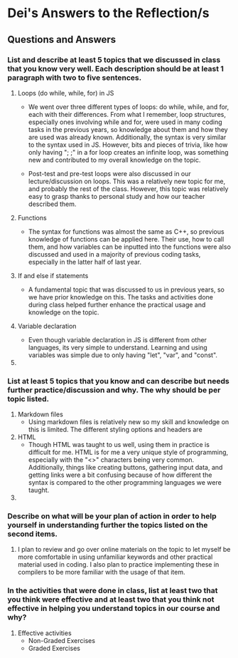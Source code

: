 # Dei's Answers to the Reflection/s

## Questions and Answers

### **List and describe at least 5 topics that we discussed in class that you know very well. Each description should be at least 1 paragraph with two to five sentences.**
1. Loops (do while, while, for) in JS 
    - We went over three different types of loops: do while, while, and for, each with their differences. From what I remember, loop structures, especially ones involving while and for, were used in many coding tasks in the previous years, so knowledge about them and how they are used was already known. Additionally, the syntax is very similar to the syntax used in JS. However, bits and pieces of trivia, like how only having "; ;" in a for loop creates an infinite loop, was something new and contributed to my overall knowledge on the topic. 
        
    - Post-test and pre-test loops were also discussed in our lecture/discussion on loops. This was a relatively new topic for me, and probably the rest of the class. However, this topic was relatively easy to grasp thanks to personal study and how our teacher described them. 
    
2. Functions 
    - The syntax for functions was almost the same as C++, so previous knowledge of functions can be applied here. Their use, how to call them, and how variables can be inputted into the functions were also discussed and used in a majority of previous coding tasks, especially in the latter half of last year.

3. If and else if statements
    - A fundamental topic that was discussed to us in previous years, so we have prior knowledge on this. The tasks and activities done during class helped further enhance the practical usage and knowledge on the topic.

4. Variable declaration
    - Even though variable declaration in JS is different from other languages, its very simple to understand. Learning and using variables was simple due to only having "let", "var", and "const".

5. 

### **List at least 5 topics that you know and can describe but needs further practice/discussion and why.  The why should be per topic listed.**

1. Markdown files
    - Using markdown files is relatively new so my skill and knowledge on this is limited. The different styling options and headers are
2. HTML 
    - Though HTML was taught to us well, using them in practice is difficult for me. HTML is for me a very unique style of programming, especially with the "<>" characters being very common. Additionally, things like creating buttons, gathering input data, and getting links were a bit confusing because of how different the syntax is compared to the other programming languages we were taught.
3. 

### **Describe on what will be your plan of action in order to help yourself in understanding further the topics listed on the second items.**

1. I plan to review and go over online materials on the topic to let myself be more comfortable in using unfamiliar keywords and other practical material used in coding. I also plan to practice implementing these in compilers to be more familiar with the usage of that item.

### **In the activities that were done in class, list at least two that you think were effective and at least two that you think not effective in helping you understand topics in our course and why?**

1. Effective activities
    - Non-Graded Exercises
    - Graded Exercises